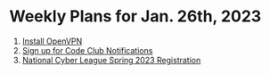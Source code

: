 # Weekly Plans for Jan. 26th, 2023

1. [Install OpenVPN](https://github.com/hpu-code-club/cybersecurity/blob/main/guides/installing-openvpn.md)
2. [Sign up for Code Club Notifications](https://outlook.office365.com/owa/codeclubnotifications@highpointuniversity.onmicrosoft.com/groupsubscription.ashx?action=join&source=MSExchange/LokiServer&guid=17ad6783-af57-4fc7-8a5b-181a336e3c7b)
3. [National Cyber League Spring 2023 Registration](https://docs.google.com/forms/d/e/1FAIpQLSdjc3wOTnuduNyPofWMO77NVzpkuonWsBsODqYz1vcOsYtuNQ/viewform?usp=sf_link)
